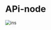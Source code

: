 # APi-node
![ins](https://user-images.githubusercontent.com/114010190/233815155-568d69c3-7291-4f93-9dea-62e05f49f338.png)
